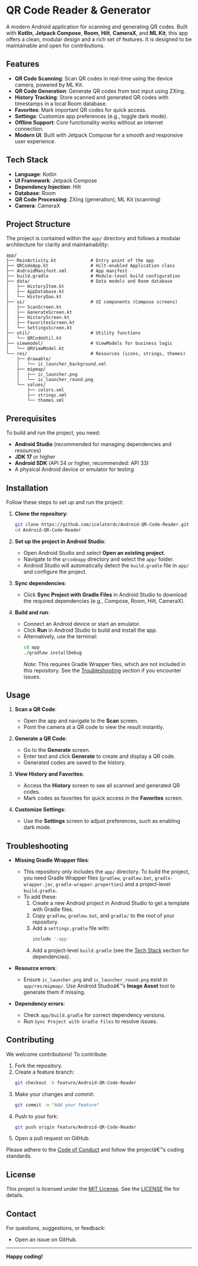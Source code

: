 # QR Code Reader & Generator

A modern Android application for scanning and generating QR codes. Built with **Kotlin**, **Jetpack Compose**, **Room**, **Hilt**, **CameraX**, and **ML Kit**, this app offers a clean, modular design and a rich set of features. It is designed to be maintainable and open for contributions.

## Features

- **QR Code Scanning**: Scan QR codes in real-time using the device camera, powered by ML Kit.
- **QR Code Generation**: Generate QR codes from text input using ZXing.
- **History Tracking**: Store scanned and generated QR codes with timestamps in a local Room database.
- **Favorites**: Mark important QR codes for quick access.
- **Settings**: Customize app preferences (e.g., toggle dark mode).
- **Offline Support**: Core functionality works without an internet connection.
- **Modern UI**: Built with Jetpack Compose for a smooth and responsive user experience.

## Tech Stack

- **Language**: Kotlin
- **UI Framework**: Jetpack Compose
- **Dependency Injection**: Hilt
- **Database**: Room
- **QR Code Processing**: ZXing (generation), ML Kit (scanning)
- **Camera**: CameraX

## Project Structure

The project is contained within the `app/` directory and follows a modular architecture for clarity and maintainability:

```
app/
├── MainActivity.kt             # Entry point of the app
├── QRCodeApp.kt                # Hilt-enabled Application class
├── AndroidManifest.xml         # App manifest
├── build.gradle                # Module-level build configuration
├── data/                       # Data models and Room database
│   ├── HistoryItem.kt
│   ├── AppDatabase.kt
│   └── HistoryDao.kt
├── ui/                         # UI components (Compose screens)
│   ├── ScanScreen.kt
│   ├── GenerateScreen.kt
│   ├── HistoryScreen.kt
│   ├── FavoritesScreen.kt
│   └── SettingsScreen.kt
├── util/                       # Utility functions
│   └── QRCodeUtil.kt
├── viewmodel/                  # ViewModels for business logic
│   └── QRViewModel.kt
└── res/                        # Resources (icons, strings, themes)
    ├── drawable/
    │   └── ic_launcher_background.xml
    ├── mipmap/
    │   ├── ic_launcher.png
    │   └── ic_launcher_round.png
    └── values/
        ├── colors.xml
        ├── strings.xml
        └── themes.xml
```

## Prerequisites

To build and run the project, you need:
- **Android Studio** (recommended for managing dependencies and resources)
- **JDK 17** or higher
- **Android SDK** (API 24 or higher, recommended: API 33)
- A physical Android device or emulator for testing

## Installation

Follow these steps to set up and run the project:

1. **Clone the repository**:
   ```bash
   git clone https://github.com/icelaterdc/Android-QR-Code-Reader.git
   cd Android-QR-Code-Reader
   ```

2. **Set up the project in Android Studio**:
   - Open Android Studio and select **Open an existing project**.
   - Navigate to the `qrcodeapp` directory and select the `app/` folder.
   - Android Studio will automatically detect the `build.gradle` file in `app/` and configure the project.

3. **Sync dependencies**:
   - Click **Sync Project with Gradle Files** in Android Studio to download the required dependencies (e.g., Compose, Room, Hilt, CameraX).

4. **Build and run**:
   - Connect an Android device or start an emulator.
   - Click **Run** in Android Studio to build and install the app.
   - Alternatively, use the terminal:
     ```bash
     cd app
     ./gradlew installDebug
     ```
     *Note*: This requires Gradle Wrapper files, which are not included in this repository. See the [Troubleshooting](#troubleshooting) section if you encounter issues.

## Usage

1. **Scan a QR Code**:
   - Open the app and navigate to the **Scan** screen.
   - Point the camera at a QR code to view the result instantly.

2. **Generate a QR Code**:
   - Go to the **Generate** screen.
   - Enter text and click **Generate** to create and display a QR code.
   - Generated codes are saved to the history.

3. **View History and Favorites**:
   - Access the **History** screen to see all scanned and generated QR codes.
   - Mark codes as favorites for quick access in the **Favorites** screen.

4. **Customize Settings**:
   - Use the **Settings** screen to adjust preferences, such as enabling dark mode.

## Troubleshooting

- **Missing Gradle Wrapper files**:
  - This repository only includes the `app/` directory. To build the project, you need Gradle Wrapper files (`gradlew`, `gradlew.bat`, `gradle-wrapper.jar`, `gradle-wrapper.properties`) and a project-level `build.gradle`.
  - To add these:
    1. Create a new Android project in Android Studio to get a template with Gradle files.
    2. Copy `gradlew`, `gradlew.bat`, and `gradle/` to the root of your repository.
    3. Add a `settings.gradle` file with:
       ```gradle
       include ':app'
       ```
    4. Add a project-level `build.gradle` (see the [Tech Stack](#tech-stack) section for dependencies).

- **Resource errors**:
  - Ensure `ic_launcher.png` and `ic_launcher_round.png` exist in `app/res/mipmap/`. Use Android Studioâ€™s **Image Asset** tool to generate them if missing.

- **Dependency errors**:
  - Check `app/build.gradle` for correct dependency versions.
  - Run `Sync Project with Gradle Files` to resolve issues.

## Contributing

We welcome contributions! To contribute:
1. Fork the repository.
2. Create a feature branch:
   ```bash
   git checkout -b feature/Android-QR-Code-Reader
   ```
3. Make your changes and commit:
   ```bash
   git commit -m "Add your feature"
   ```
4. Push to your fork:
   ```bash
   git push origin feature/Android-QR-Code-Reader
   ```
5. Open a pull request on GitHub.

Please adhere to the [Code of Conduct](CODE_OF_CONDUCT.md) and follow the projectâ€™s coding standards.

## License

This project is licensed under the [MIT License](LICENSE). See the [LICENSE](LICENSE) file for details.

## Contact

For questions, suggestions, or feedback:
- Open an issue on GitHub.

---

**Happy coding!**
